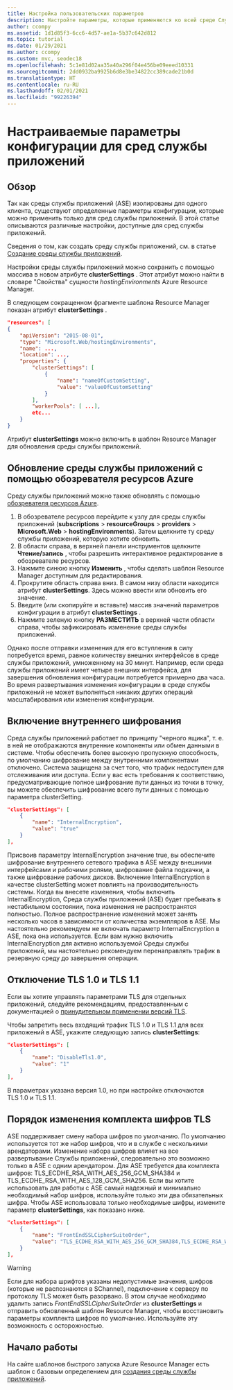 ```yaml
---
title: Настройка пользовательских параметров
description: Настройте параметры, которые применяются ко всей среде Службы приложений Azure. Узнайте, как это сделать с помощью шаблонов Azure Resource Manager.
author: ccompy
ms.assetid: 1d1d85f3-6cc6-4d57-ae1a-5b37c642d812
ms.topic: tutorial
ms.date: 01/29/2021
ms.author: ccompy
ms.custom: mvc, seodec18
ms.openlocfilehash: 5c1e81d02aa35a40a296f04e456be09eeed10331
ms.sourcegitcommit: 2dd0932ba9925b6d8e3be34822cc389cade21b0d
ms.translationtype: HT
ms.contentlocale: ru-RU
ms.lasthandoff: 02/01/2021
ms.locfileid: "99226394"
---
```

# <a name="custom-configuration-settings-for-app-service-environments"></a>Настраиваемые параметры конфигурации для сред службы приложений
## <a name="overview"></a>Обзор
Так как среды службы приложений (ASE) изолированы для одного клиента, существуют определенные параметры конфигурации, которые можно применить только для сред службы приложений. В этой статье описываются различные настройки, доступные для сред службы приложений.

Сведения о том, как создать среду службы приложений, см. в статье [Создание среды службы приложений](app-service-web-how-to-create-an-app-service-environment.md).

Настройки среды службы приложений можно сохранить с помощью массива в новом атрибуте **clusterSettings** . Этот атрибут можно найти в словаре "Свойства" сущности *hostingEnvironments* Azure Resource Manager.

В следующем сокращенном фрагменте шаблона Resource Manager показан атрибут **clusterSettings** .

```json
"resources": [
{
    "apiVersion": "2015-08-01",
    "type": "Microsoft.Web/hostingEnvironments",
    "name": ...,
    "location": ...,
    "properties": {
        "clusterSettings": [
            {
                "name": "nameOfCustomSetting",
                "value": "valueOfCustomSetting"
            }
        ],
        "workerPools": [ ...],
        etc...
    }
}
```

Атрибут **clusterSettings** можно включить в шаблон Resource Manager для обновления среды службы приложений.

## <a name="use-azure-resource-explorer-to-update-an-app-service-environment"></a>Обновление среды службы приложений с помощью обозревателя ресурсов Azure
Среду службы приложений можно также обновлять с помощью [обозревателя ресурсов Azure](https://resources.azure.com).  

1. В обозревателе ресурсов перейдите к узлу для среды службы приложений (**subscriptions** > **resourceGroups** > **providers** > **Microsoft.Web** > **hostingEnvironments**). Затем щелкните ту среду службы приложений, которую хотите обновить.
2. В области справа, в верхней панели инструментов щелкните **Чтение/запись** , чтобы разрешить интерактивное редактирование в обозревателе ресурсов.  
3. Нажмите синюю кнопку **Изменить** , чтобы сделать шаблон Resource Manager доступным для редактирования.
4. Прокрутите область справа вниз. В самом низу области находится атрибут **clusterSettings**. Здесь можно ввести или обновить его значение.
5. Введите (или скопируйте и вставьте) массив значений параметров конфигурации в атрибут **clusterSettings** .  
6. Нажмите зеленую кнопку **РАЗМЕСТИТЬ** в верхней части области справа, чтобы зафиксировать изменение среды службы приложений.

Однако после отправки изменения для его вступления в силу потребуется время, равное количеству внешних интерфейсов в среде службы приложений, умноженному на 30 минут.
Например, если среда службы приложений имеет четыре внешних интерфейса, для завершения обновления конфигурации потребуется примерно два часа. Во время развертывания изменения конфигурации в среде службы приложений не может выполняться никаких других операций масштабирования или изменения конфигурации.

## <a name="enable-internal-encryption"></a>Включение внутреннего шифрования

Среда службы приложений работает по принципу "черного ящика", т. е. в ней не отображаются внутренние компоненты или обмен данными в системе. Чтобы обеспечить более высокую пропускную способность, по умолчанию шифрование между внутренними компонентами отключено. Система защищена за счет того, что трафик недоступен для отслеживания или доступа. Если у вас есть требования к соответствию, предусматривающие полное шифрование пути данных из точки в точку, вы можете обеспечить шифрование всего пути данных с помощью параметра clusterSetting.  

```json
"clusterSettings": [
    {
        "name": "InternalEncryption",
        "value": "true"
    }
],
```
Присвоив параметру InternalEncryption значение true, вы обеспечите шифрование внутреннего сетевого трафика в ASE между внешними интерфейсами и рабочими ролями, шифрование файла подкачки, а также шифрование рабочих дисков. Включение InternalEncryption в качестве clusterSetting может повлиять на производительность системы. Когда вы внесете изменения, чтобы включить InternalEncryption, Среда службы приложений (ASE) будет пребывать в нестабильном состоянии, пока изменения не распространятся полностью. Полное распространение изменений может занять несколько часов в зависимости от количества экземпляров в ASE. Мы настоятельно рекомендуем не включать параметр InternalEncryption в ASE, пока она используется. Если вам нужно включить InternalEncryption для активно используемой Среды службы приложений, мы настоятельно рекомендуем перенаправлять трафик в резервную среду до завершения операции. 


## <a name="disable-tls-10-and-tls-11"></a>Отключение TLS 1.0 и TLS 1.1

Если вы хотите управлять параметрами TLS для отдельных приложений, следуйте рекомендациям, предоставленным с документацией о [принудительном применении версий TLS](../configure-ssl-bindings.md#enforce-tls-versions). 

Чтобы запретить весь входящий трафик TLS 1.0 и TLS 1.1 для всех приложений в ASE, укажите следующую запись **clusterSettings**:

```json
"clusterSettings": [
    {
        "name": "DisableTls1.0",
        "value": "1"
    }
],
```

В параметрах указана версия 1.0, но при настройке отключаются TLS 1.0 и TLS 1.1.

## <a name="change-tls-cipher-suite-order"></a>Порядок изменения комплекта шифров TLS 
ASE поддерживает смену набора шифров по умолчанию. По умолчанию используется тот же набор шифров, что и в службе с несколькими арендаторами. Изменение набора шифров влияет на все развертывание Службы приложений, следовательно это возможно только в ASE с одним арендатором. Для ASE требуется два комплекта шифров: TLS_ECDHE_RSA_WITH_AES_256_GCM_SHA384 и TLS_ECDHE_RSA_WITH_AES_128_GCM_SHA256. Если вы хотите использовать для работы с ASE самый надежный и минимально необходимый набор шифров, используйте только эти два обязательных шифра. Чтобы ASE использовала только необходимые шифры, измените параметр **clusterSettings**, как показано ниже. 

```json
"clusterSettings": [
    {
        "name": "FrontEndSSLCipherSuiteOrder",
        "value": "TLS_ECDHE_RSA_WITH_AES_256_GCM_SHA384,TLS_ECDHE_RSA_WITH_AES_128_GCM_SHA256"
    }
],
```

> [!WARNING]
> Если для набора шрифтов указаны недопустимые значения, шифров (которые не распознаются в SChannel), подключение к серверу по протоколу TLS может быть разорвано. В этом случае необходимо удалить запись *FrontEndSSLCipherSuiteOrder* из **clusterSettings** и отправить обновленный шаблон Resource Manager, чтобы восстановить параметры комплекта шифров по умолчанию.  Используйте эту возможность с осторожностью.

## <a name="get-started"></a>Начало работы
На сайте шаблонов быстрого запуска Azure Resource Manager есть шаблон с базовым определением для [создания среды службы приложений](https://azure.microsoft.com/documentation/templates/201-web-app-ase-create/).

<!-- LINKS -->

<!-- IMAGES -->
